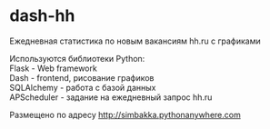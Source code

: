 # dash-hh
Ежедневная статистика по новым вакансиям hh.ru с графиками

Используются библиотеки Python:  
Flask - Web framework  
Dash - frontend, рисование графиков  
SQLAlchemy - работа с базой данных  
APScheduler - задание на ежедневный запрос hh.ru  

Размещено по адресу http://simbakka.pythonanywhere.com
